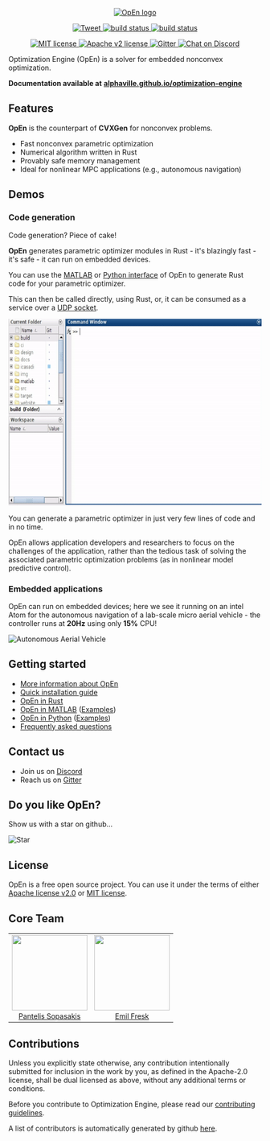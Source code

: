 <p align="center">
  <a href="https://alphaville.github.io/optimization-engine/">
    <img alt="OpEn logo" src="https://pbs.twimg.com/media/D1d8iOuXQAUFKJT.png:large">
  </a>
</p>

<p align="center">
  <a href="https://twitter.com/intent/tweet?text=Fast%20and%20accurate%20nonconvex%20optimization&url=https://alphaville.github.io/optimization-engine/&via=isToxic&hashtags=optimization,rustlang,matlab,python">
    <img alt="Tweet" src="https://img.shields.io/twitter/url/http/shields.io.svg?style=social">
  </a>
  <a href="https://travis-ci.org/alphaville/optimization-engine">
    <img alt="build status" src="https://travis-ci.org/alphaville/optimization-engine.svg?branch=master">
  </a>
  <a href="https://ci.appveyor.com/project/alphaville/optimization-engine/branch/master">
    <img alt="build status" src="https://ci.appveyor.com/api/projects/status/fy9tr4xmqq3ka4aj/branch/master?svg=true">
  </a>
</p>

<p align="center">
  <a href="https://lbesson.mit-license.org/">
    <img alt="MIT license" src="https://img.shields.io/badge/License-MIT-blue.svg">
  </a>
  <a href="https://github.com/alphaville/optimization-engine/blob/master/LICENSE-APACHE">
    <img alt="Apache v2 license" src="https://img.shields.io/badge/License-Apache%20v2-blue.svg">
  </a>
  <a href="https://gitter.im/alphaville/optimization-engine?utm_source=badge&utm_medium=badge&utm_campaign=pr-badge">
    <img alt="Gitter" src="https://badges.gitter.im/alphaville/optimization-engine.svg">
  </a>
  <a href="https://discord.gg/mfYpn4V">
    <img alt="Chat on Discord" src="https://img.shields.io/badge/chat-on%20discord-gold.svg">
  </a>
</p>

Optimization Engine (OpEn) is a solver for embedded nonconvex optimization.

**Documentation available at** [**alphaville.github.io/optimization-engine**](https://alphaville.github.io/optimization-engine/)

## Features

**OpEn** is the counterpart of **CVXGen** for nonconvex problems.

- Fast nonconvex parametric optimization
- Numerical algorithm written in Rust
- Provably safe memory management
- Ideal for nonlinear MPC applications (e.g., autonomous navigation)


## Demos

### Code generation

Code generation? Piece of cake!

**OpEn** generates parametric optimizer modules in Rust - it's blazingly fast - it's safe - it can run on embedded devices.

You can use the [MATLAB](https://alphaville.github.io/optimization-engine/docs/matlab-interface) or [Python interface](https://alphaville.github.io/optimization-engine/docs/python-interface) of OpEn to generate Rust code for your parametric optimizer.

This can then be called directly, using Rust, or, it can be consumed as a service over a [UDP socket](https://alphaville.github.io/optimization-engine/docs/udp-sockets).

![Code generation](website/static/img/115ba54c2ad0.gif "Easy Code Generation")

You can generate a parametric optimizer in just very few lines of code and in no time.

OpEn allows application developers and researchers to focus on the challenges of the application, rather than the tedious task of solving the associated parametric optimization problems (as in nonlinear model predictive control).

### Embedded applications
OpEn can run on embedded devices; here we see it running on an intel Atom for the autonomous navigation of a lab-scale micro aerial vehicle - the controller runs at **20Hz** using only **15%** CPU!

![Autonomous Aerial Vehicle](website/static/img/e8f236af8d38.gif "Fast NMPC of MAV")


## Getting started

- [More information about OpEn](https://alphaville.github.io/optimization-engine/docs/open-intro)
- [Quick installation guide](https://alphaville.github.io/optimization-engine/docs/installation)
- [OpEn in Rust](https://alphaville.github.io/optimization-engine/docs/openrust-basic)
- [OpEn in MATLAB](https://alphaville.github.io/optimization-engine/docs/matlab-interface)
([Examples](https://alphaville.github.io/optimization-engine/docs/matlab-examples))
- [OpEn in Python](https://alphaville.github.io/optimization-engine/docs/python-interface)
  ([Examples](https://alphaville.github.io/optimization-engine/docs/python-examples))
- [Frequently asked questions](https://alphaville.github.io/optimization-engine/docs/faq)

## Contact us

- Join us on [Discord](https://discord.gg/mfYpn4V)
- Reach us on [Gitter](https://gitter.im/alphaville/optimization-engine)

## Do you like OpEn?

Show us with a star on github...

![Star](https://media.giphy.com/media/ZxblqUVrPVmcqATkC4/giphy.gif)

## License

OpEn is a free open source project. You can use it under the terms of either [Apache license v2.0](LICENSE-APACHE) or [MIT license](LICENSE-MIT).


## Core Team

<table>
  <tbody>
    <tr>
      <td align="center" valign="top">
        <img width="150" height="150" src="https://github.com/alphaville.png?s=100">
        <br>
        <a href="https://alphaville.github.io">Pantelis Sopasakis</a> 
      </td>
      <td align="center" valign="top">
        <img width="150" height="150" src="https://github.com/korken89.png?s=100">
        <br>
        <a href="https://github.com/korken89">Emil Fresk</a>     
      </td>      
     </tr>
  </tbody>
</table>



## Contributions

Unless you explicitly state otherwise, any contribution intentionally submitted for inclusion in the work by you, as defined in the Apache-2.0 license, shall be dual licensed as above, without any additional terms or conditions.

Before you contribute to Optimization Engine, please read our [contributing guidelines](https://alphaville.github.io/optimization-engine/docs/contributing).

A list of contributors is automatically generated by github [here](https://github.com/alphaville/optimization-engine/graphs/contributors).
